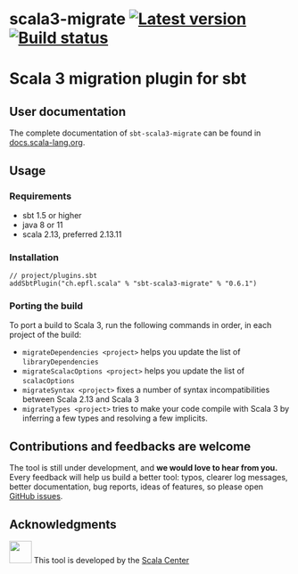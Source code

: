 scala3-migrate
[![Latest version](https://index.scala-lang.org/scalacenter/scala3-migrate/scala3-migrate/latest.svg)](https://index.scala-lang.org/scalacenter/scala3-migrate/scala3-migrate)
[![Build status](https://github.com/scalacenter/scala3-migrate/workflows/CI/badge.svg)](https://github.com/scalacenter/scala3-migrate/actions?query=workflow)
========

# Scala 3 migration plugin for sbt

## User documentation

The complete documentation of `sbt-scala3-migrate` can be found in [docs.scala-lang.org](https://docs.scala-lang.org/scala3/guides/migration/scala3-migrate.html).

## Usage

### Requirements 
- sbt 1.5 or higher
- java 8 or 11
- scala 2.13, preferred 2.13.11

### Installation
```
// project/plugins.sbt
addSbtPlugin("ch.epfl.scala" % "sbt-scala3-migrate" % "0.6.1")
```

### Porting the build

To port a build to Scala 3, run the following commands in order, in each project of the build: 
- `migrateDependencies <project>` helps you update the list of `libraryDependencies`
- `migrateScalacOptions <project>` helps you update the list of `scalacOptions`
- `migrateSyntax <project>` fixes a number of syntax incompatibilities between Scala 2.13 and Scala 3 
- `migrateTypes <project>` tries to make your code compile with Scala 3 by inferring a few types and resolving a few implicits.

## Contributions and feedbacks are welcome
The tool is still under development, and **we would love to hear from you.**
Every feedback will help us build a better tool: typos, clearer log messages, better documentation, bug reports, ideas of features,
so please open [GitHub issues](https://github.com/scalacenter/scala3-migrate).

## Acknowledgments
<img src="https://scala.epfl.ch/resources/img/scala-center-swirl.png" width="40px" /> This tool is developed by the [Scala Center](https://scala.epfl.ch)
